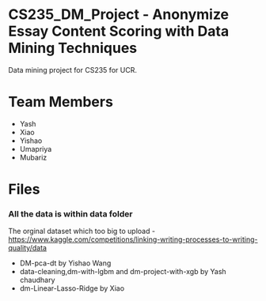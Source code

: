# CS235_DM_Project - Anonymize Essay Content Scoring with Data Mining Techniques  
Data mining project for CS235 for UCR. 

# Team Members   
* Yash
* Xiao
* Yishao
* Umapriya
* Mubariz


# Files   
### All the data is within data folder ### 
The orginal dataset which too big to upload - https://www.kaggle.com/competitions/linking-writing-processes-to-writing-quality/data

* DM-pca-dt by Yishao Wang
* data-cleaning,dm-with-lgbm and dm-project-with-xgb by Yash chaudhary
* dm-Linear-Lasso-Ridge by Xiao

